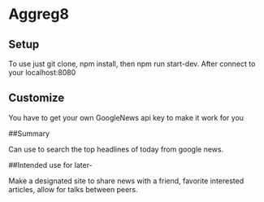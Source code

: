 # Aggreg8

## Setup

To use just git clone, npm install, then npm run start-dev. After connect to your localhost:8080

## Customize
You have to get your own GoogleNews api key to make it work for you

##Summary

Can use to search the top headlines of today from google news.

##Intended use for later-

Make a designated site to share news with a friend, favorite interested articles, allow for talks between peers. 

